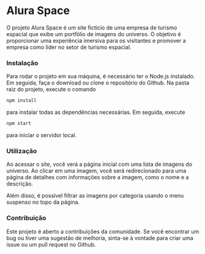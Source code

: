 # Alura Space

O projeto Alura Space é um site fictício de uma empresa de turismo espacial que exibe um portfólio de imagens do universo. O objetivo é proporcionar uma experiência imersiva para os visitantes e promover a empresa como líder no setor de turismo espacial.

### Instalação

Para rodar o projeto em sua máquina, é necessário ter o Node.js instalado. Em seguida, faça o download ou clone o repositório do Github. Na pasta raiz do projeto, execute o comando 
~~~bash
npm install 
~~~
para instalar todas as dependências necessárias. Em seguida, execute 
~~~bash
npm start 
~~~
para iniciar o servidor local.

### Utilização

Ao acessar o site, você verá a página inicial com uma lista de imagens do universo. Ao clicar em uma imagem, você será redirecionado para uma página de detalhes com informações sobre a imagem, como o nome e a descrição.

Além disso, é possível filtrar as imagens por categoria usando o menu suspenso no topo da página.

### Contribuição

Este projeto é aberto a contribuições da comunidade. Se você encontrar um bug ou tiver uma sugestão de melhoria, sinta-se à vontade para criar uma issue ou um pull request no Github.